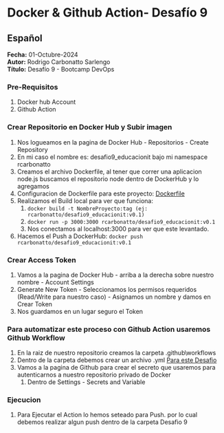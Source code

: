 #  Docker & Github Action- Desafío 9

## Español

**Fecha:** 01-Octubre-2024  
**Autor:** Rodrigo Carbonatto Sarlengo  
**Título:** Desafío 9 - Bootcamp DevOps

### Pre-Requisitos
1. Docker hub Account
2. Github Action

### Crear Repositorio en Docker Hub y Subir imagen
1. Nos logueamos en la pagina de Docker Hub - Repositorios - Create Repository
2. En mi caso el nombre es: desafio9_educacionit bajo mi namespace rcarbonatto
3. Creamos el archivo Dockerfile, al tener que correr una aplicacion node.js buscamos el repositorio node dentro de DockerHub y lo agregamos
4.  Configuracion de Dockerfile para este proyecto: [Dockerfile](./Dockerfile)
5. Realizamos el Build local para ver que funciona:
    1. `docker build -t NombreProyecto:tag (ej: rcarbonatto/desafio9_educacionit:v0.1)` 
    2. `docker run -p 3000:3000 rcarbonatto/desafio9_educacionit:v0.1`
    3. Nos conectamos al localhost:3000 para ver que este levantado.
6. Hacemos el Push a DockerHub: `docker push rcarbonatto/desafio9_educacionit:v0.1`

### Crear Access Token
1. Vamos a la pagina de Docker Hub - arriba a la derecha sobre nuestro nombre - Account Settings
2. Generate New Token - Seleccionamos los permisos requeridos (Read/Write para nuestro caso) - Asignamos un nombre y damos en Crear Token
3. Nos guardamos en un lugar seguro el Token

### Para automatizar este proceso con Github Action usaremos Github Workflow
1. En la raiz de nuestro repositorio creamos la carpeta .github\workflows
2. Dentro de la carpeta debemos crear un archivo .yml [Para este Desafio](../.github\workflows\desafio9_deploy.yml)
3. Vamos a la pagina de Github para crear el secreto que usaremos para autenticarnos a nuestro repositorio privado de Docker
    1. Dentro de Settings - Secrets and Variable

### Ejecucion
1. Para Ejecutar el Action lo hemos seteado para Push. por lo cual debemos realizar algun push dentro de la carpeta Desafio 9


